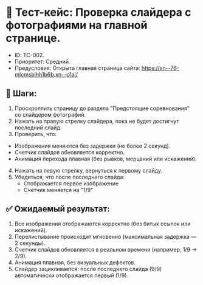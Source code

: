 # 🧪 Тест-кейс: Проверка слайдера с фотографиями на главной странице.
- ID: TC-002.
- Приоритет: Средний.
- Предусловия: Открыта главная страница сайта: https://xn--76-mlcmsbihh1b6b.xn--p1ai/ 
 
## 🔄 Шаги:
1. Проскроллить страницу до раздела "Предстоящие соревнования" со слайдером фотографий.
2. Нажать на правую стрелку слайдера, пока не будет достигнут последний слайд.
3. Проверить, что:
  - Изображения меняются без задержки (не более 2 секунд).
  - Счетчик слайдов обновляется корректно.
  - Анимация перехода плавная (без рывков, мерцаний или искажений).
4. Нажать на левую стрелку, вернуться к первому слайду.
5. Убедиться, что после последнего слайда:
   - Отображается первое изображение
   - Счетчик меняется на "1/9"

## ✅ Ожидаемый результат:
1. Все изображения отображаются корректно (без битых ссылок или искажений).
2. Перелистывание происходит мгновенно (максимальная задержка — 2 секунды).
3. Счетчик слайдов обновляется в реальном времени (например, 1/9 → 2/9).
4. Анимация плавная, без визуальных дефектов.
5. Слайдер зацикливается: после последнего слайда (9/9) автоматически отображается первый (1/9).
